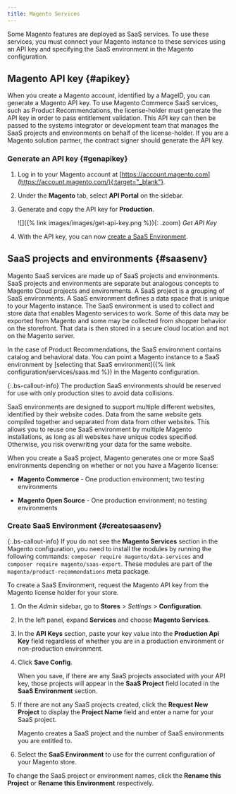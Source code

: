 ```yaml
---
title: Magento Services
---
```


Some Magento features are deployed as SaaS services. To use these services, you must connect your Magento instance to these services using an API key and specifying the SaaS environment in the Magento configuration.

## Magento API key {#apikey}

When you create a Magento account, identified by a MageID, you can generate a Magento API key. To use Magento Commerce SaaS services, such as Product Recommendations, the license-holder must generate the API key in order to pass entitlement validation. This API key can then be passed to the systems integrator or development team that manages the SaaS projects and environments on behalf of the license-holder. If you are a Magento solution partner, the contract signer should generate the API key.

### Generate an API key {#genapikey}

1. Log in to your Magento account at [https://account.magento.com](https://account.magento.com/){:target="_blank"}.

1. Under the **Magento** tab, select **API Portal** on the sidebar.

1. Generate and copy the API key for **Production**.

   ![]({% link images/images/get-api-key.png %}){: .zoom}
   _Get API Key_

1. With the API key, you can now [create a SaaS Environment](#createsaasenv).

## SaaS projects and environments {#saasenv}

Magento SaaS services are made up of SaaS projects and environments. SaaS projects and environments are separate but analogous concepts to Magento Cloud projects and environments. A SaaS project is a grouping of SaaS environments. A SaaS environment defines a data space that is unique to your Magento instance. The SaaS environment is used to collect and store data that enables Magento services to work. Some of this data may be exported from Magento and some may be collected from shopper behavior on the storefront. That data is then stored in a secure cloud location and not on the Magento server.

In the case of Product Recommendations, the SaaS environment contains catalog and behavioral data. You can point a Magento instance to a SaaS environment by [selecting that SaaS environment]({% link configuration/services/saas.md %}) in the Magento configuration.

{:.bs-callout-info}
The production SaaS environments should be reserved for use with only production sites to avoid data collisions.

SaaS environments are designed to support multiple different websites, identified by their website codes. Data from the same website gets compiled together and separated from data from other websites. This allows you to reuse one SaaS environment by multiple Magento installations, as long as all websites have unique codes specified. Otherwise, you risk overwriting your data for the same website.

When you create a SaaS project, Magento generates one or more SaaS environments depending on whether or not you have a Magento license:

- **Magento Commerce** - One production environment; two testing environments

- **Magento Open Source** - One production environment; no testing environments

### Create SaaS Environment {#createsaasenv}

{:.bs-callout-info}
If you do not see the **Magento Services** section in the Magento configuration, you need to install the modules by running the following commands: `composer require magento/data-services` and `composer require magento/saas-export`. These modules are part of the `magento/product-recommendations` meta package.

To create a SaaS Environment, request the Magento API key from the Magento license holder for your store.

1. On the _Admin_ sidebar, go to **Stores** > _Settings_ > **Configuration**.

1. In the left panel, expand **Services** and choose **Magento Services**.

1. In the **API Keys** section, paste your key value into the **Production Api Key** field regardless of whether you are in a production environment or non-production environment.

1. Click **Save Config**.

   When you save, if there are any SaaS projects associated with your API key, those projects will appear in the **SaaS Project** field located in the **SaaS Environment** section.

1. If there are not any SaaS projects created, click the **Request New Project** to display the **Project Name** field and enter a name for your SaaS project.

   Magento creates a SaaS project and the number of SaaS environments you are entitled to.

1. Select the **SaaS Environment** to use for the current configuration of your Magento store.

To change the SaaS project or environment names, click the **Rename this Project** or **Rename this Environment** respectively.

